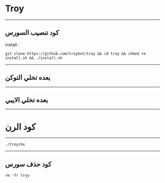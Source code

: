 Troy
==============

______________________________________________________________________________________________________________________

كود تنصيب السورس
------------

install :

```git clone https://github.com/troybot/troy && cd troy && chmod +x install.sh && ./install.sh```

______________________________________________________________________________________________________________________

بعده تخلي التوكن
----------------

______________________________________________________________________________________________________________________

بعده تخلي الايبي 
----------------

______________________________________________________________________________________________________________________

كود الرن
========

______________________________________________________________________________________________________________________


```./troy/mx```

______________________________________________________________________________________________________________________

كود حذف سورس
-------
```rm -fr troy```
